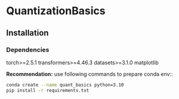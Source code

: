 # QuantizationBasics

## Installation

### Dependencies

torch>=2.5.1
transformers>=4.46.3
datasets>=3.1.0
matplotlib

**Recommendation:** use following commands to prepare conda env::

```bash
conda create --name quant_basics python=3.10
pip install -r requirements.txt
```
